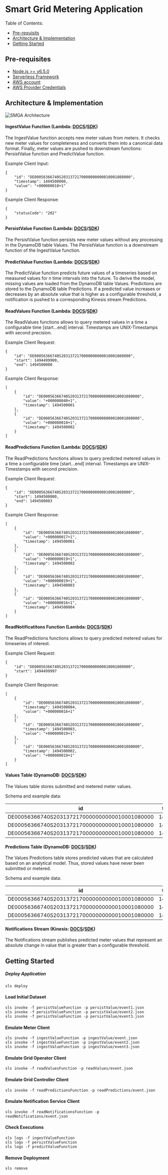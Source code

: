# Smart Grid Metering Application

Table of Contents:
+ [Pre-requisits](#prerequisits)
+ [Architecture & Implementation](#architecture)
+ [Getting Started](#gettingstarted)


## <a name="prerequisits"></a> Pre-requisites
+ [Node.js >= v6.5.0](https://nodejs.org/en/)
+ [Serverless Framework](https://serverless.com/)
+ [AWS account](https://aws.amazon.com/)
+ [AWS Provider Credentials](https://serverless.comaws )

## <a name="architecture"></a> Architecture & Implementation

![SMGA Architecture](./documentation/sgma-architecture.jpg)

#### IngestValue Function (Lambda: [DOCS](https://aws.amazon.com/de/documentation/lambda/)/[SDK](http://docs.aws.amazon.com/AWSJavaScriptSDK/latest/AWS/Lambda.html))
The IngestValue function accepts new meter values from meters. It checks
 new meter values for completeness and converts them into a canonical
 data format. Finally, meter values are pushed to downstream functions:
 PersistValue function and PredictValue function.

Example Client Input:
```
{
    "id": "DE00056366740S2031372170000000000010001080000",
    "timestamp": 1494500000,
    "value": "+000000010+1"
}
```

Example Client Response:
```
{
    "statusCode": "202"
}
```
#### PersistValue Function (Lambda: [DOCS](https://aws.amazon.com/de/documentation/lambda/)/[SDK](http://docs.aws.amazon.com/AWSJavaScriptSDK/latest/AWS/Lambda.html))
The PersistValue function persists new meter values without any
processing in the DynamoDB table Values. The PersistValue function is a
downstream function of the IngestValue function.

#### PredictValue Function (Lambda: [DOCS](https://aws.amazon.com/de/documentation/lambda/)/[SDK](http://docs.aws.amazon.com/AWSJavaScriptSDK/latest/AWS/Lambda.html))
The PredictValue function predicts future values of a timeseries based
on measured values for n time intervals into the future. To derive
the model, missing values are loaded from the DynamoDB table Values.
Predictions are stored to the DynamoDB table Predictions. If a predicted
value increases or decreases by an absolute value that is higher as a
configurable threshold, a notification is pushed to a corresponding
Kinesis stream Predictions.

#### ReadValues Function (Lambda: [DOCS](https://aws.amazon.com/de/documentation/lambda/)/[SDK](http://docs.aws.amazon.com/AWSJavaScriptSDK/latest/AWS/Lambda.html))
The ReadValues functions allows to query metered values in a time a
configurable time [start...end] interval. Timestamps are UNIX-Timestamps
with second precision.

Example Client Request:
```
{
    "id": "DE00056366740S2031372170000000000010001080000",
    "start": 1494499900,
    "end": 1494500000
}
```

Example Client Response:
```
[
    {
        "id": "DE00056366740S2031372170000000000010001080000",
        "value": "+000000040+1",
        "timestamp": 1494500001
    },
    {
        "id": "DE00056366740S2031372170000000000010001080000",
        "value": "+000000010+1",
        "timestamp": 1494500002
    }
]
```

#### ReadPredictions Function (Lambda: [DOCS](https://aws.amazon.com/de/documentation/lambda/)/[SDK](http://docs.aws.amazon.com/AWSJavaScriptSDK/latest/AWS/Lambda.html))
The ReadPredictions functions allows to query predicted metered values
in a time a configurable time [start...end] interval. Timestamps are
UNIX-Timestamps with second precision.

Example Client Request:
```
{
    "id": "DE00056366740S2031372170000000000010001080000",
    "start": 1494500000,
    "end": 1494500003
}
```

Example Client Response:
```
[
    {
        "id": "DE00056366740S2031372170000000000010001080000",
        "value": "+000000017+1",
        "timestamp": 1494500001
    },
    {
        "id": "DE00056366740S2031372170000000000010001080000",
        "value": "+000000019+1",
        "timestamp": 1494500002
    },
    {
        "id": "DE00056366740S2031372170000000000010001080000",
        "value": "+000000019+1",
        "timestamp": 1494500003
    },
    {
        "id": "DE00056366740S2031372170000000000010001080000",
        "value": "+000000016+1",
        "timestamp": 1494500004
    }
]

```
#### ReadNotificatitons Function (Lambda: [DOCS](https://aws.amazon.com/de/documentation/lambda/)/[SDK](http://docs.aws.amazon.com/AWSJavaScriptSDK/latest/AWS/Lambda.html))
The ReadPredictions functions allows to query predicted metered values
for timeseries of interest.

Example Client Request:
```
{
    "id": "DE00056366740S2031372170000000000010001080000",
    "start": 1494499997
}
```

Example Client Response:
```
[
    {
        "id": "DE00056366740S2031372170000000000010001080000",
        "timestamp": 1494500004,
        "value": "+000000016+1"
    },
    {
        "id": "DE00056366740S2031372170000000000010001080000",
        "timestamp": 1494500003,
        "value": "+000000019+1"
    },
    {
        "id": "DE00056366740S2031372170000000000010001080000",
        "timestamp": 1494500002,
        "value": "+000000019+1"
    }
]

```
#### Values Table (DynamoDB: [DOCS](https://aws.amazon.com/de/documentation/dynamodb/)/[SDK](http://docs.aws.amazon.com/AWSJavaScriptSDK/latest/AWS/DynamoDB.html))

The Values table stores submitted and metered meter values.

Schema and example data:

| id                                            | timestamp  | value        |
| --------------------------------------------- |:----------:| ------------:|
| DE00056366740S2031372170000000000010001080000 | 1494499997 | +000000010+1 |
| DE00056366740S2031372170000000000010001080000 | 1494499998 | +000000040+1 |
| DE00056366740S2031372170000000000010001080000 | 1494499999 | +000000010+1 |


#### Predictions Table (DynamoDB: [DOCS](https://aws.amazon.com/de/documentation/dynamodb/)/[SDK](http://docs.aws.amazon.com/AWSJavaScriptSDK/latest/AWS/DynamoDB.html))

The Values Predictions table stores predicted values that are calculated
based on an analytical model. Thus, stored values have never been
submitted or metered.

Schema and example data:

| id                                            | timestamp  | value        |
| --------------------------------------------- |:----------:| ------------:|
| DE00056366740S2031372170000000000010001080000 | 1494500001 | +000000010+1 |
| DE00056366740S2031372170000000000010001080000 | 1494500002 | +000000040+1 |
| DE00056366740S2031372170000000000010001080000 | 1494500003 | +000000010+1 |

#### Notifications Stream (Kinesis: [DOCS](https://aws.amazon.com/de/documentation/kinesis/)/[SDK](http://docs.aws.amazon.com/AWSJavaScriptSDK/latest/AWS/Kinesis.html))
The Notifications stream publishes predicted meter values that represent
an absolute change in value that is greater than a configurable threshold.

## <a name="gettingstarted"></a> Getting Started

##### Deploy Application
```
sls deploy
```

#### Load Initial Dataset
```
sls invoke -f persistValueFunction -p persistValue/event1.json
sls invoke -f persistValueFunction -p persistValue/event2.json
sls invoke -f persistValueFunction -p persistValue/event3.json
```

#### Emulate Meter Client
```
sls invoke -f ingestValueFunction -p ingestValue/event.json
sls invoke -f ingestValueFunction -p ingestValue/event2.json
sls invoke -f ingestValueFunction -p ingestValue/event3.json
```

#### Emulate Grid Operator Client
```
sls invoke -f readValuesFunction -p readValues/event.json
```

#### Emulate Grid Controller Client
```
sls invoke -f readPredictionsFunction -p readPredictions/event.json
```

#### Emulate Notification Service Client
```
sls invoke -f readNotificationsFunction -p readNotifications/event.json
```

#### Check Executions
```
sls logs -f ingestValueFunction
sls logs -f persistValueFunction
sls logs -f predictValueFunction
```

#### Remove Deployment
```
sls remove
```
